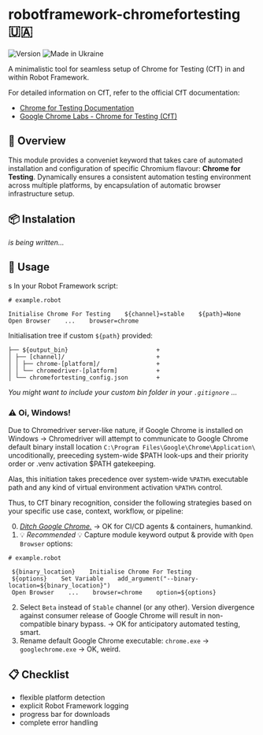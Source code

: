 # robotframework-chromefortesting :ukraine:

![Version](https://img.shields.io/badge/version-0.4-%2392C444) ![Made in Ukraine](https://img.shields.io/badge/made_in_Ukraine-%23AF1717)

A minimalistic tool for seamless setup of Chrome for Testing (CfT) in and within Robot Framework.

For detailed information on CfT, refer to the official CfT documentation:

- [Chrome for Testing Documentation](https://developer.chrome.com/blog/chrome-for-testing/)
- [Google Chrome Labs - Chrome for Testing (CfT)](https://googlechromelabs.github.io/chrome-for-testing/)

## :book: Overview

This module provides a conveniet keyword that takes care of automated installation and configuration of specific Chromium flavour: **Chrome for Testing**. Dynamically ensures a consistent automation testing environment across multiple platforms, by encapsulation of automatic browser infrastructure setup. 

## :package: Instalation

_is being written..._

## :hammer: Usage
s
In your Robot Framework script:
```
# example.robot

Initialise Chrome For Testing    ${channel}=stable    ${path}=None
Open Browser    ...    browser=chrome
```

Initialisation tree if custom ```${path}``` provided:
```
├── ${output_bin}                         +
│ ├── [channel]/                          +
│ │ ├── chrome-[platform]/                +
│ │ └── chromedriver-[platform]           +
│ └── chromefortesting_config.json        +
```

_You might want to include your custom bin folder in your ```.gitignore``` ..._

### :warning: Oi, Windows!
Due to Chromedriver server-like nature, if Google Chrome is installed on Windows -> Chromedriver will attempt to communicate to Google Chrome default binary install location ```C:\Program Files\Google\Chrome\Application\``` uncoditionally, preeceding system-wide $PATH look-ups and their priority order or .venv activation $PATH gatekeeping.

Alas, this initiation takes precedence over system-wide ```%PATH%``` executable path and any kind of virtual environment activation ```%PATH%``` control.

Thus, to  CfT binary recognition, consider the following strategies based on your specific use case, context, workflow, or pipeline:

0. [*_Ditch Google Chrome._*](https://en.wikipedia.org/wiki/Nothing_to_hide_argument) -> OK for CI/CD agents & containers, humankind.
1. :bulb: *_Recommended_* :bulb: Capture module keyword output & provide with ```Open Browser``` options:
```
# example.robot

 ${binary_location}    Initialise Chrome For Testing
 ${options}    Set Variable    add_argument("--binary-location=${binary_location}")
 Open Browser    ...    browser=chrome    option=${options}
```
2. Select ```Beta``` instead of ```Stable``` channel (or any other). 
Version divergence against consumer release of Google Chrome will result in non-compatible binary bypass. -> OK for anticipatory automated testing, smart.
3. Rename default Google Chrome executable: ```chrome.exe``` -> ```googlechrome.exe``` -> OK, weird.

## :clipboard: Checklist

- flexible platform detection
- explicit Robot Framework logging
- progress bar for downloads
- complete error handling